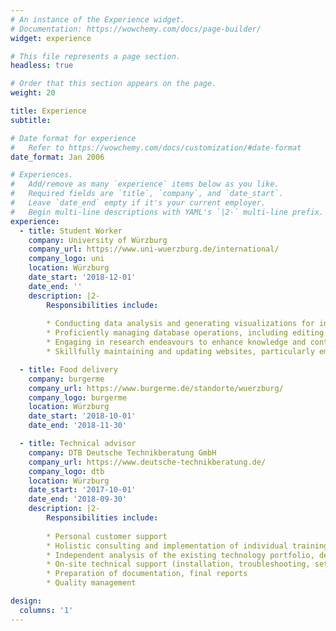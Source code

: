 ```yaml
---
# An instance of the Experience widget.
# Documentation: https://wowchemy.com/docs/page-builder/
widget: experience

# This file represents a page section.
headless: true

# Order that this section appears on the page.
weight: 20

title: Experience
subtitle:

# Date format for experience
#   Refer to https://wowchemy.com/docs/customization/#date-format
date_format: Jan 2006

# Experiences.
#   Add/remove as many `experience` items below as you like.
#   Required fields are `title`, `company`, and `date_start`.
#   Leave `date_end` empty if it's your current employer.
#   Begin multi-line descriptions with YAML's `|2-` multi-line prefix.
experience:
  - title: Student Worker
    company: University of Würzburg
    company_url: https://www.uni-wuerzburg.de/international/
    company_logo: uni
    location: Würzburg
    date_start: '2018-12-01'
    date_end: ''
    description: |2-
        Responsibilities include:
        
        * Conducting data analysis and generating visualizations for informative insights.
        * Proficiently managing database operations, including editing and updating, utilizing tools like Moveon and Microsoft Access.
        * Engaging in research endeavours to enhance knowledge and contribute to informed decision-making.
        * Skillfully maintaining and updating websites, particularly employing Typo3 to ensure accurate and current content.

  - title: Food delivery
    company: burgerme
    company_url: https://www.burgerme.de/standorte/wuerzburg/
    company_logo: burgerme
    location: Würzburg
    date_start: '2018-10-01'
    date_end: '2018-11-30'

  - title: Technical advisor
    company: DTB Deutsche Technikberatung GmbH
    company_url: https://www.deutsche-technikberatung.de/
    company_logo: dtb
    location: Würzburg
    date_start: '2017-10-01'
    date_end: '2018-09-30'
    description: |2-
        Responsibilities include:
        
        * Personal customer support
        * Holistic consulting and implementation of individual training (on-site) on relevant technology modules. 
        * Independent analysis of the existing technology portfolio, derivation of possible optimisation potential and recommendations for action.
        * On-site technical support (installation, troubleshooting, setting up and updating software, testing active systems).
        * Preparation of documentation, final reports
        * Quality management

design:
  columns: '1'
---
```


